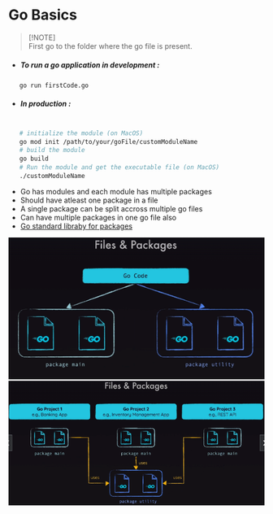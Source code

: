 # Go Basics

> \[!NOTE]\
> First go to the folder where the go file is present.

-  ##### To run a go application in development :
```bash
   go run firstCode.go
```
-  ##### In production :

```bash
   
   # initialize the module (on MacOS)
   go mod init /path/to/your/goFile/customModuleName
   # build the module
   go build 
   # Run the module and get the executable file (on MacOS)
   ./customModuleName
```
- Go has modules and each module has multiple packages
- Should have atleast one package in a file
- A single package can be split accross multiple go files
- Can have multiple packages in one go file also 
- [Go standard libraby for packages](https://pkg.go.dev/std)

![packages](images/pacakgesInGo.png)
![packages](images/example.png)
